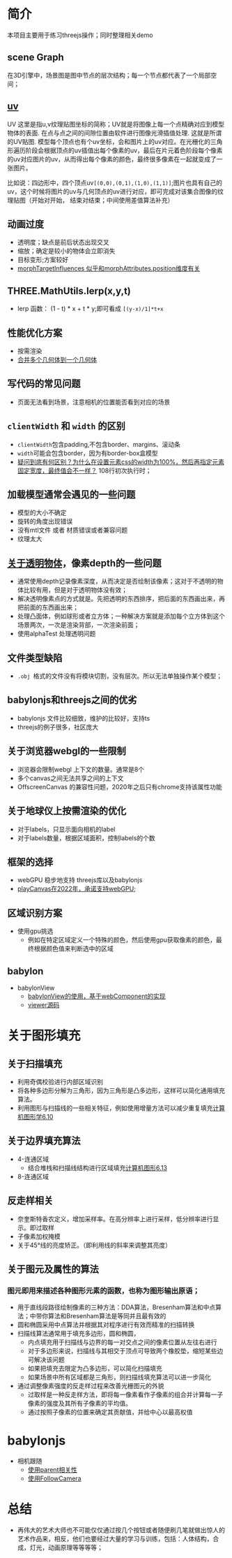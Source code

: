 # 简介
本项目主要用于练习threejs操作；同时整理相关demo
## scene Graph
在3D引擎中，场景图是图中节点的层次结构；每一个节点都代表了一个局部空间；
## [uv](./manual/custom-buffergeometry-cube-indexed.html)
UV 这里是指u,v纹理贴图坐标的简称；UV就是将图像上每一个点精确对应到模型物体的表面. 在点与点之间的间隙位置由软件进行图像光滑插值处理. 这就是所谓的UV贴图.
模型每个顶点也有个uv坐标，会和图片上的uv对应。在光栅化的三角形遍历阶段会根据顶点的uv插值出每个像素的uv，最后在片元着色阶段每个像素的uv对应图片的uv，从而得出每个像素的颜色，最终很多像素在一起就变成了一张图片。

比如说：四边形中，四个顶点uv`[(0,0),(0,1),(1,0),(1,1)]`;图片也具有自己的uv，这个时候将图片的uv与几何顶点的uv进行对应，即可完成对该集合图像的纹理贴图（开始对开始，
结束对结束；中间使用差值算法补充）

## 动画过度
- 透明度；缺点是前后状态出现交叉
- 缩放；确定是较小的物体会立即消失
- 目标变形;方案较好
- [morphTargetInfluences 似乎和morphAttributes.position维度有关](./manual/lots-of-objects-morphtargets.html)


## THREE.MathUtils.lerp(x,y,t)
- lerp 函数： (1 - t) * x + t * y;即可看成 `[(y-x)/1]*t+x`

## 性能优化方案
- 按需渲染
- [合并多个几何体到一个几何体](./manual/lots-of-objects-merged.html)

## 写代码的常见问题
- 页面无法看到场景，注意相机的位置能否看到对应的场景


## `clientWidth` 和 `width` 的区别
- `clientWidth`包含padding,不包含border、margins、滚动条
- `width`可能会包含border，因为有border-box盒模型
- [疑问到底有何区别？为什么在设置元素css的width为100%，然后再指定元素固定宽度，最终值会不一样？](./manual/offscreencanvas-w-orbitcontrols.js) 108行初次执行时；

## 加载模型通常会遇见的一些问题
- 模型的大小不确定
- 旋转的角度出现错误
- 没有mtl文件 或者 材质错误或者兼容问题
- 纹理太大

## [关于透明物体](manual/transparency-intersecting-planes-fixed.html)，像素depth的一些问题
- 通常使用depth记录像素深度，从而决定是否绘制该像素；这对于不透明的物体比较有用，但是对于透明物体没有效；
- 解决透明像素点的方式就是。先把透明的东西排序，把后面的东西画出来，再把前面的东西画出来；
- 处理凸面体，例如球形或者立方体；一种解决方案就是添加每个立方体到这个场景两次，一次是渲染背部，一次渲染前面；
- 使用alphaTest 处理透明问题
## 文件类型缺陷
- `.obj `格式的文件没有将模块切割，没有层次。所以无法单独操作某个模型；


## babylonjs和threejs之间的优劣
- babylonjs 文件比较细致，维护的比较好，支持ts
- threejs的例子很多，社区庞大


## 关于浏览器webgl的一些限制
- 浏览器会限制webgl 上下文的数量。通常是8个
- 多个canvas之间无法共享之间的上下文
- OffscreenCanvas 的兼容性问题，2020年之后只有chrome支持该属性功能


## 关于地球仪上按需渲染的优化
- 对于labels，只显示面向相机的label
- 对于labels数量，根据区域面积，控制labels的个数


## 框架的选择
- webGPU 稳步地支持 threejs库以及babylonjs
- [playCanvas在2022年，承诺支持webGPU]( https://github.com/playcanvas/engine/issues/3986);

## 区域识别方案
- 使用gpu挑选
  - 例如在特定区域定义一个特殊的颜色，然后使用gpu获取像素的颜色，最终根据颜色值来判断选中的区域 

## babylon
- babylonView
  - [babylonView的使用，](https://doc.babylonjs.com/features/featuresDeepDive/babylonViewer)[基于webComponent的实现](https://www.npmjs.com/package/babylonjs-viewer)
  - [viewer源码](https://github.com/BabylonJS/Babylon.js/tree/master/packages/tools/viewer)

# 关于图形填充
## 关于扫描填充
- 利用奇偶校验进行内部区域识别
- 将各种多边形分解为三角形，因为三角形是凸多边形，这样可以简化通用填充算法。
- 利用图形与扫描线的一些相关特征，例如使用增量方法可以减少重复填充[计算机图形学6.10]()
## 关于边界填充算法
- 4-连通区域
  - 结合堆栈和扫描线结构进行区域填充[计算机图形6.13]()
- 8-连通区域
## 反走样相关
- 奈奎斯特香农定义，增加采样率。在高分辨率上进行采样，低分辨率进行显示。即过取样
- 子像素加权掩模
- 关于45°线的亮度矫正。（即利用线的斜率来调整其亮度）
## 关于图元及属性的算法
### 图元即用来描述各种图形元素的函数，也称为图形输出原语；
- 用于直线段路径绘制像素的三种方法：DDA算法，Bresenham算法和中点算法；中带你算法和Bresenham算法是等同并且最有效的
- 圆和椭圆采用中点算法并根据其对程序进行有效而精准的扫描转换
- 扫描线算法通常用于填充多边形，圆和椭圆，
  - 内点填充用于扫描线与边界的每一对交点之间的像素位置从左往右进行
  - 对于多边形来说，扫描线与其相交于顶点可导致两个橡胶垫，缩短某些边可解决该问题
  - 如果把填充去限定为凸多边形，可以简化扫描填充
  - 如果场景中所有区域都是三角形，则扫描线填充算法可以进一步简化
- 通过调整像素强度的反走样过程来改善光栅图元的外貌
  - 过取样是一种反走样方法，即将每一像素看作子像素的组合并计算每一子像素的强度及其所有子像素的平均值。
  - 通过按照子像素的位置来确定其贡献值，并给中心以最高权值


# babylonjs
- 相机跟随
  - [使用parent相关性](./babylon/distant-hills-4.html)
  - [使用FollowCamera](./babylon/distant-hills-5.html)


# 总结
- 再伟大的艺术大师也不可能仅仅通过按几个按钮或者随便刷几笔就做出惊人的艺术作品来，相反，他们也要经过大量的学习与训练，包括：人体结构，合成，灯光，动画原理等等等等；
